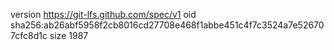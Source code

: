 version https://git-lfs.github.com/spec/v1
oid sha256:ab26abf5958f2cb8016cd27708e468f1abbe451c4f7c3524a7e526707cfc8d1c
size 1987
